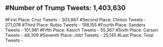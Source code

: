 #Number of Trump Tweets: 1,403,630
---
#First Place: Cruz Tweets - 303,867
#Second Place: Clinton Tweets - 271,076
#Third Place: Rubio Tweets - 198,155
#Fourth Place: Sanders Tweets - 101,981
#Fifth Place: Kasich Tweets - 55,367
#Sixth Place: Carson Tweets - 48,309
#Seventh Place: Jeb! Tweets - 25,145
#Last Place: Total Tweets -  
